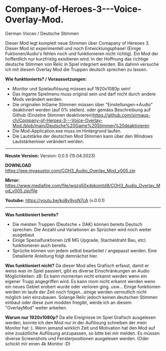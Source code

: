 # Company-of-Heroes-3---Voice-Overlay-Mod.
German Voices / Deutsche Stimmen

Dieser Mod legt komplett neue Stimmen über Comapany of Hereoes 3. 
Dieser Mod ist experimentell und noch Entwicklungsphase! (Einige Fuktionen/Audio's fehlen noch und funktionieren nicht richtig).
Ein Mod der hoffentlich nur kurzfristig exisitieren wird. In der Hoffnung das richtige deutsche Stimmen von Relic in Spiel integriert werden.
Bis dahinn versuche ich mit diesem Overlay Mod die Truppen deutsch sprechen zu lassen. 


**Wie funktionierts? / Voraussetzungen:**
- Monitor und Spielauflösung müssen auf 1920x1080p sein!
- Das Ingame Spielmenu muss original sein und darf nicht durch andere Mods verändert werden.
- Die originalen InGame Stimmen müssen über "Einstellungen->Audio" deaktiviert werden (auf 0% stellen).
  oder gemäss Beschreibung auf Github (Einzelne Stimmen deaktivieren)https://github.com/sirmaus-ch/Company-of-Heroes-3---Voice-Overlay-Mod./blob/main/Deutsche%20Game%20Stimmen%20deaktivieren
- Die Mod-Application.exe muss im Hintergrund laufen.
- Die Lautstärke der deutschen Mod Stimmen kann über den Windows Lautstärkemixer verändert werden. 

---

**Neuste Version:** 
Version: 0.0.5 (15.04.2023) 

**DOWNLOAD** https://gee.myasustor.com/COH3_Audio_Overlay_Mod_v005.zip

**Mirror:** https://www.mediafire.com/file/wgzg50xdpkomtd8/COH3_Audio_Overlay_Mod_v005.zip/file

**Youtube:** https://youtu.be/koBv9voN7cA (v.0.0.1) 

---

**Was funktioniert bereits?**
- Die meisten Truppen (Deutsche + DAK) können bereits Deutsch sprechen. Die Anzahl und Variationen an Sprüchen wird noch weiter ausgebaut.
- Einige Spezialfunktionen (zB MG Upgrade, Stacheldraht Bau, etc) funktionieren auch bereits. 
- Sprüche können von jedem selbst bearbeitet / angepasst werden. Eine Detailierte Anleitung folgt demnächst hier.


**Was funktioniert nicht?**
Da dieser Mod alles Grafisch erfasst, damit er weiss was im Spiel passiert, gibt es diverse Einschränkungen an Audio Möglichkeiten:
zB: Es kann momentan nicht erkannt werden wenn ein eigener Trupp angegriffen wird. Es kann mom nicht erkannt werden wenn ein neues Gebiet erobert wurde oder verloren ging. usw...
Einige funktionien werden im laufe der Zeit noch folgen...einige werden vermutlich nicht möglich sein einzubauen. Solange Relic jedoch keinen deutschen Stimmen einbaut oder diese zum modden freigibt, werde ich an diesem "OverlayMod" weiter arbeiten.                           

**Warum nur 1920x1080p?**
Da alle Ereignisse im Spiel Grafisch ausgelesen werden, konnte ich den Mod nur in der Auflösung schreiben der mein Monitor hat :). Wenn jemand wirklich Zeit und Motivation hat den Mod auf eine zusäztliche Auflösung anzupassen, so bitte bei mir melden. Es müssen diverse Screenshots und Fensterpositionen ausgelesen werden.  (Oder schickt mir einen 4k Monitor :D)

